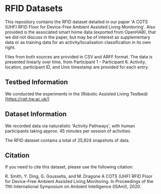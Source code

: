 # RFID Datasets

This repository contains the RFID dataset detailed in our paper 'A COTS (UHF) RFID Floor for Device-Free Ambient Assisted Living Monitoring'. Also provided is the associated smart home data (exported from OpenHAB), that we did not discuss in the paper, but may be of interest as supplementary data or as training data for an activity/localisation classification in its own right.

Files from both sources are provided in CSV and ARFF format. The data is presented linearly over time, from Participant 1 - Participant 6. Activity, location, participant ID, and Unix timestamp are provided for each entry.

## Testbed Information

We conducted the experiments in the (Robotic Assisted Living Testbed)[https://ralt.hw.ac.uk/]

## Dataset Information

We recorded data via naturalistic 'Activity Pathways', with human participants taking approx. 45 minutes per session of activities.

The RFID dataset contains a total of 25,924 snapshots of data.

## Citation

If you need to cite this dataset, please use the following citation:

R. Smith, Y. Ding, G. Goussetis, and M. Dragone
A COTS (UHF) RFID Floor for Device-Free Ambient Assisted Living Monitoring. In Proceedings of the 11th International Symposium on Ambient Intelligence (ISAmI), 2020.